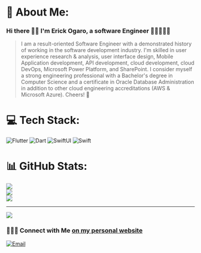 # 💫 About Me:

### Hi there 👋🏾 I'm Erick Ogaro, a software Engineer 👨🏾‍💻🇰🇪

> I am a result-oriented Software Engineer with a demonstrated history of working in the software development industry. I'm skilled in user experience research & analysis, user interface design, Mobile Application development, API development, cloud development, cloud DevOps, Microsoft Power Platform, and SharePoint. I consider myself a strong engineering professional with a Bachelor's degree in Computer Science and a certificate in Oracle Database Administration in addition to other cloud engineering accreditations (AWS & Microsoft Azure). Cheers! 🥳

# 💻 Tech Stack:

![Flutter](https://img.shields.io/badge/flutter-%23007ACC.svg?style=for-the-badge&logo=flutter&logoColor=%1d89c6) ![Dart](https://img.shields.io/badge/dart-%23007ACC.svg?style=for-the-badge&logo=dart&logoColor=%64caf9)
![SwiftUI](https://img.shields.io/badge/SwiftUI-%0b2d87.svg?style=for-the-badge&logo=swiftui&logoColor=%1d89c6) 
![Swift](https://img.shields.io/badge/Swift-%fe4c2c.svg?style=for-the-badge&logo=swift&logoColor=%1d89c6) 

# 📊 GitHub Stats:

![](https://github-readme-stats.vercel.app/api?username=ogaroh&theme=vue&hide_border=false&include_all_commits=false&count_private=false)<br/>
![](https://github-readme-streak-stats.herokuapp.com/?user=ogaroh&theme=vue&hide_border=false)<br/>
![](https://github-readme-stats.vercel.app/api/top-langs/?username=ogaroh&theme=vue&hide_border=false&include_all_commits=false&count_private=false&layout=compact)

---

[![](https://visitcount.itsvg.in/api?id=ogaroh&icon=0&color=0)](https://visitcount.itsvg.in)

<!-- Proudly created with GPRM ( https://gprm.itsvg.in ) -->

### 👨🏾‍💻 Connect with Me [on my personal website](https://ogaroh.github.io)

<p align="left">
<a href="mailto:erickogaro1998+github@gmail.com"><img alt="Email" src="https://img.shields.io/badge/Email-erickogaro1998@gmail.com-green?style=flat&logo=gmail"></a>
</p>
